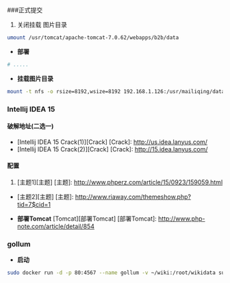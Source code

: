 ###正式提交
1. 关闭挂载 图片目录
```bash
umount /usr/tomcat/apache-tomcat-7.0.62/webapps/b2b/data
```
+ **部署**
```bash
# .....
```
+ **挂载图片目录**
```bash
mount -t nfs -o rsize=8192,wsize=8192 192.168.1.126:/usr/mailiqing/data /usr/tomcat/apache-tomcat-7.0.62/webapps/b2b/data
```



### Intellij IDEA 15
#### 破解地址(二选一)
+ [Intellij IDEA 15 Crack(1)][Crack]
[Crack]: http://us.idea.lanyus.com/
+ [Intellij IDEA 15 Crack(2)][Crack]
[Crack]: http://15.idea.lanyus.com/
#### 配置
1. [主题1][主题]
[主题]: http://www.phperz.com/article/15/0923/159059.html
+ [主题2][主题]
[主题]: http://www.riaway.com/themeshow.php?tid=7$cid=1

+ **部署Tomcat**
[Tomcat][部署Tomcat]
[部署Tomcat]: http://www.php-note.com/article/detail/854


### gollum

+ **启动**
```bash
sudo docker run -d -p 80:4567 --name gollum -v ~/wiki:/root/wikidata suttang/gollum
```